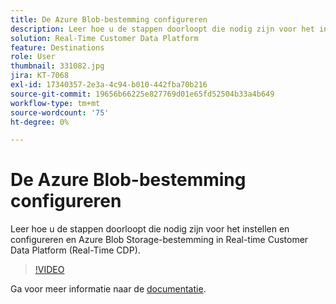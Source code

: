 ```yaml
---
title: De Azure Blob-bestemming configureren
description: Leer hoe u de stappen doorloopt die nodig zijn voor het instellen en configureren en Azure Blob Storage-bestemming in Real-time Customer Data Platform (Real-Time CDP).
solution: Real-Time Customer Data Platform
feature: Destinations
role: User
thumbnail: 331082.jpg
jira: KT-7068
exl-id: 17340357-2e3a-4c94-b010-442fba70b216
source-git-commit: 19656b66225e827769d01e65fd52504b33a4b649
workflow-type: tm+mt
source-wordcount: '75'
ht-degree: 0%

---
```


# De Azure Blob-bestemming configureren

Leer hoe u de stappen doorloopt die nodig zijn voor het instellen en configureren en Azure Blob Storage-bestemming in Real-time Customer Data Platform (Real-Time CDP).

>[!VIDEO](https://video.tv.adobe.com/v/331082/?quality=12&learn=on)

Ga voor meer informatie naar de [documentatie](https://experienceleague.adobe.com/docs/experience-platform/destinations/catalog/cloud-storage/azure-blob.html).
